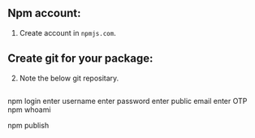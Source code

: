 ## Npm account:
1. Create account in `npmjs.com`.

## Create git for your package:
2. Note the below git repositary.
````

````


npm login
enter username
enter password
enter public email
enter OTP
npm whoami

npm publish
